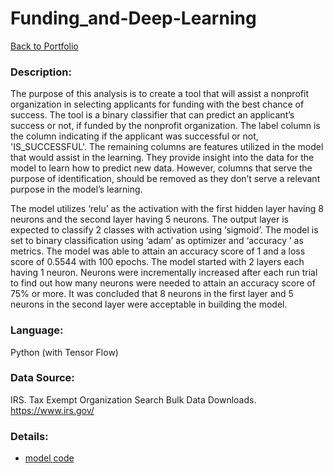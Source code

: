 # Funding_and-Deep-Learning
[Back to Portfolio](https://github.com/cindyd97/Data-Analysis-Portfolio-Cindy)
### Description:
The purpose of this analysis is to create a tool that will assist a nonprofit organization in selecting applicants for funding with the best chance of success. The tool is a binary classifier that can predict an applicant’s success or not, if funded by the nonprofit organization.
The label column is the column indicating if the applicant was successful or not, 'IS_SUCCESSFUL'.
The remaining columns are features utilized in the model that would assist in the learning. They provide insight into the data for the model to learn how to predict new data. 
However, columns that serve the purpose of identification, should be removed as they don’t serve a relevant purpose in the model’s learning. 

The model utilizes ‘relu’ as the activation with the first hidden layer having 8 neurons and the second layer having 5 neurons. The output layer is expected to classify 2 classes with activation using ‘sigmoid’. The model is set to binary classification using  ‘adam’ as optimizer and ‘accuracy ’ as metrics. The model was able to attain an accuracy score of 1 and a loss score of 0.5544 with 100 epochs. The model started with 2 layers each having 1 neuron. Neurons were incrementally increased after each run trial to find out how many neurons were needed to attain an accuracy score of 75% or more. It was concluded that 8 neurons in the first layer and 5 neurons in the second layer were acceptable in building the model. 

### Language:
Python (with Tensor Flow)

### Data Source:
IRS. Tax Exempt Organization Search Bulk Data Downloads. https://www.irs.gov/

### Details:
- [model code](https://github.com/cindyd97/Funding_with-Deep-Learning/blob/main/Starter_Code.ipynb)
